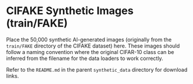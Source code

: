 # CIFAKE Synthetic Images (train/FAKE)

Place the 50,000 synthetic AI-generated images (originally from the `train/FAKE` directory of the CIFAKE dataset) here. These images should follow a naming convention where the original CIFAR-10 class can be inferred from the filename for the data loaders to work correctly.

Refer to the `README.md` in the parent `synthetic_data` directory for download links.